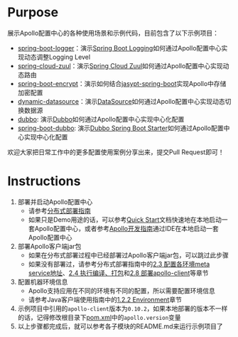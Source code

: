 # Purpose

展示Apollo配置中心的各种使用场景和示例代码，目前包含了以下示例项目：

* [spring-boot-logger](spring-boot-logger)：演示[Spring Boot Logging](https://docs.spring.io/spring-boot/docs/current/reference/html/howto-logging.html)如何通过Apollo配置中心实现动态调整Logging Level
* [spring-cloud-zuul](spring-cloud-zuul)：演示[Spring Cloud Zuul](https://cloud.spring.io/spring-cloud-netflix/single/spring-cloud-netflix.html#netflix-zuul-reverse-proxy)如何通过Apollo配置中心实现动态路由
* [spring-boot-encrypt](spring-boot-encrypt)：演示如何结合[jasypt-spring-boot](https://github.com/ulisesbocchio/jasypt-spring-boot)实现Apollo中存储加密配置
* [dynamic-datasource](dynamic-datasource)：演示[DataSource](https://docs.oracle.com/javase/7/docs/api/javax/sql/DataSource.html)如何通过Apollo配置中心实现动态切换数据源
* [dubbo](dubbo): 演示[Dubbo](https://github.com/apache/incubator-dubbo)如何通过Apollo配置中心实现中心化配置
* [spring-boot-dubbo](spring-boot-dubbo): 演示[Dubbo Spring Boot Starter](https://github.com/apache/incubator-dubbo-spring-boot-project)如何通过Apollo配置中心实现中心化配置


欢迎大家把日常工作中的更多配置使用案例分享出来，提交Pull Request即可！

# Instructions

1. 部署并启动Apollo配置中心
	* 请参考[分布式部署指南](https://github.com/ctripcorp/apollo/wiki/%E5%88%86%E5%B8%83%E5%BC%8F%E9%83%A8%E7%BD%B2%E6%8C%87%E5%8D%97)
	* 如果只是Demo用途的话，可以参考[Quick Start](https://github.com/ctripcorp/apollo/wiki/Quick-Start)文档快速地在本地启动一套Apollo配置中心，或者参考[Apollo开发指南](https://github.com/ctripcorp/apollo/wiki/Apollo%E5%BC%80%E5%8F%91%E6%8C%87%E5%8D%97)通过IDE在本地启动一套Apollo配置中心
2. 部署Apollo客户端jar包
	* 如果在分布式部署过程中已经部署过Apollo客户端jar包，可以跳过此步骤
	* 如果没有部署过，请参考分布式部署指南中的[2.3 配置各环境meta service地址](https://github.com/ctripcorp/apollo/wiki/%E5%88%86%E5%B8%83%E5%BC%8F%E9%83%A8%E7%BD%B2%E6%8C%87%E5%8D%97#23-%E9%85%8D%E7%BD%AE%E5%90%84%E7%8E%AF%E5%A2%83meta-service%E5%9C%B0%E5%9D%80)、[2.4 执行编译、打包](https://github.com/ctripcorp/apollo/wiki/%E5%88%86%E5%B8%83%E5%BC%8F%E9%83%A8%E7%BD%B2%E6%8C%87%E5%8D%97#24-%E6%89%A7%E8%A1%8C%E7%BC%96%E8%AF%91%E6%89%93%E5%8C%85)和[2.8 部署apollo-client](https://github.com/ctripcorp/apollo/wiki/%E5%88%86%E5%B8%83%E5%BC%8F%E9%83%A8%E7%BD%B2%E6%8C%87%E5%8D%97#28-%E9%83%A8%E7%BD%B2apollo-client)等章节
3. 配置机器环境信息
	* Apollo支持应用在不同的环境有不同的配置，所以需要配置环境信息
	* 请参考Java客户端使用指南中的[1.2.2 Environment](https://github.com/ctripcorp/apollo/wiki/Java%E5%AE%A2%E6%88%B7%E7%AB%AF%E4%BD%BF%E7%94%A8%E6%8C%87%E5%8D%97#122-environment)章节
4. 示例项目中引用的`apollo-client`版本为`0.10.2`，如果本地部署的版本不一样的话，记得修改根目录下[pom.xml](pom.xml)中的`apollo.version`变量
5. 以上步骤都完成后，就可以参考各子模块的README.md来运行示例项目了
